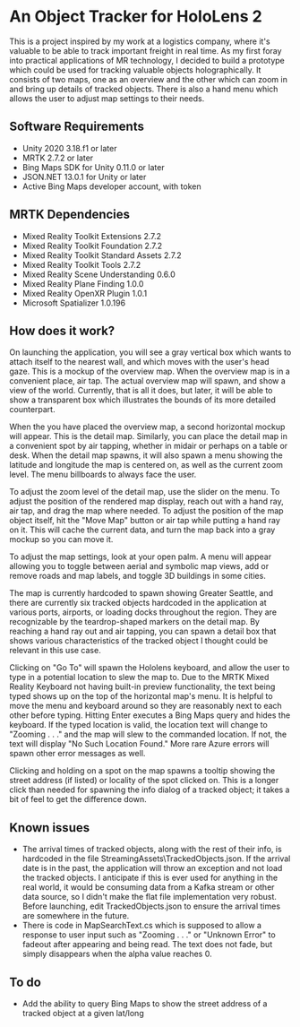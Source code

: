 # An Object Tracker for HoloLens 2
This is a project inspired by my work at a logistics company, where it's valuable to be able to track important freight
in real time.  As my first foray into practical applications of MR technology, I decided to build a prototype which 
could be used for tracking valuable objects holographically.  It consists of two maps, one as an overview and the other
which can zoom in and bring up details of tracked objects.  There is also a hand menu which allows the user to adjust
map settings to their needs.

## Software Requirements
* Unity 2020 3.18.f1 or later
* MRTK 2.7.2 or later
* Bing Maps SDK for Unity 0.11.0 or later
* JSON.NET 13.0.1 for Unity or later
* Active Bing Maps developer account, with token

## MRTK Dependencies
* Mixed Reality Toolkit Extensions 2.7.2
* Mixed Reality Toolkit Foundation 2.7.2
* Mixed Reality Toolkit Standard Assets 2.7.2
* Mixed Reality Toolkit Tools 2.7.2
* Mixed Reality Scene Understanding 0.6.0
* Mixed Reality Plane Finding 1.0.0
* Mixed Reality OpenXR Plugin 1.0.1
* Microsoft Spatializer 1.0.196

## How does it work?
On launching the application, you will see a gray vertical box which wants to attach itself to the nearest wall, and 
which moves with the user's head gaze.  This is a mockup of the overview map.  When the overview map is in a convenient
place, air tap.  The actual overview map will spawn, and show a view of the world.  Currently, that is all it does, but
later, it will be able to show a transparent box which illustrates the bounds of its more detailed counterpart.

When the you have placed the overview map, a second horizontal mockup will appear.  This is the detail map.  Similarly,
you can place the detail map in a convenient spot by air tapping, whether in midair or perhaps on a table or
desk.  When the detail map spawns, it will also spawn a menu showing the latitude and longitude the map is centered on,
as well as the current zoom level.  The menu billboards to always face the user.

To adjust the zoom level of the detail map, use the slider on the menu.  To adjust the position of the rendered map
display, reach out with a hand ray, air tap, and drag the map where needed.  To adjust the position of the map object
itself, hit the "Move Map" button or air tap while putting a hand ray on it.  This will cache the current data, and
turn the map back into a gray mockup so you can move it.

To adjust the map settings, look at your open palm.  A menu will appear allowing you to toggle between aerial and
symbolic map views, add or remove roads and map labels, and toggle 3D buildings in some cities.

The map is currently hardcoded to spawn showing Greater Seattle, and there are currently six tracked objects hardcoded
in the application at various ports, airports, or loading docks throughout the region.  They are recognizable by the 
teardrop-shaped markers on the detail map.  By reaching a hand ray out and air tapping, you can spawn a detail box
that shows various characteristics of the tracked object I thought could be relevant in this use case.

Clicking on "Go To" will spawn the Hololens keyboard, and allow the user to type in a potential location to slew the
map to.  Due to the MRTK Mixed Reality Keyboard not having built-in preview functionality, the text being typed shows
up on the top of the horizontal map's menu.  It is helpful to move the menu and keyboard around so they are 
reasonably next to each other before typing.  Hitting Enter executes a Bing Maps query and hides the keyboard.  If the
typed location is valid, the location text will change to "Zooming . . ." and the map will slew to the commanded
location.  If not, the text will display "No Such Location Found."  More rare Azure errors will spawn other error 
messages as well.

Clicking and holding on a spot on the map spawns a tooltip showing the street address (if listed) or locality of the 
spot clicked on.  This is a longer click than needed for spawning the info dialog of a tracked object; it takes a bit
of feel to get the difference down.

## Known issues
* The arrival times of tracked objects, along with the rest of their info, is hardcoded in the file
StreamingAssets\TrackedObjects.json.  If the arrival date is in the past, the application will throw an exception and
not load the tracked objects.  I anticipate if this is ever used for anything in the real world, it would be consuming
data from a Kafka stream or other data source, so I didn't make the flat file implementation very robust.  Before
launching, edit TrackedObjects.json to ensure the arrival times are somewhere in the future.
* There is code in MapSearchText.cs which is supposed to allow a response to user input such as "Zooming . . ." or 
"Unknown Error" to fadeout after appearing and being read.  The text does not fade, but simply disappears when the 
alpha value reaches 0.

## To do
* Add the ability to query Bing Maps to show the street address of a tracked object at a given lat/long